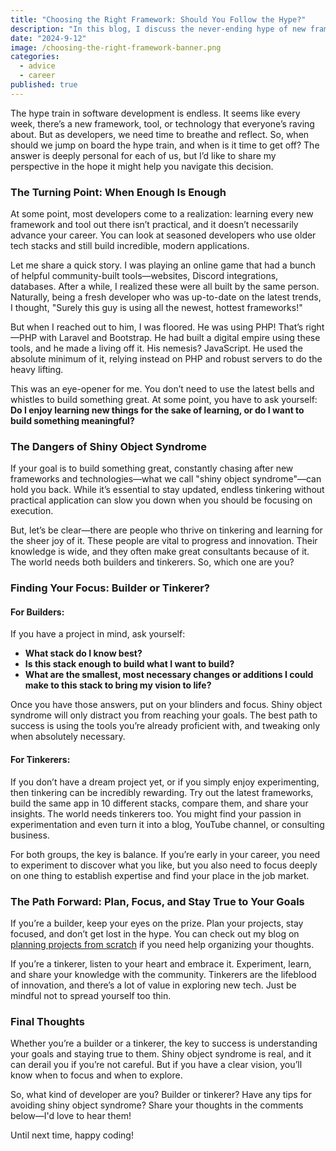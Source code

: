 ```yaml
---
title: "Choosing the Right Framework: Should You Follow the Hype?"
description: "In this blog, I discuss the never-ending hype of new frameworks, the dangers of shiny object syndrome, and how to focus on building with the tools you already know. Whether you're a builder or a tinkerer, I offer advice on how to stay true to your goals and choose the right technology stack for your projects."
date: "2024-9-12"
image: /choosing-the-right-framework-banner.png
categories:
  - advice
  - career
published: true
---
```


The hype train in software development is endless. It seems like every week, there’s a new framework, tool, or technology that everyone’s raving about. But as developers, we need time to breathe and reflect. So, when should we jump on board the hype train, and when is it time to get off? The answer is deeply personal for each of us, but I’d like to share my perspective in the hope it might help you navigate this decision.

### The Turning Point: When Enough Is Enough

At some point, most developers come to a realization: learning every new framework and tool out there isn’t practical, and it doesn’t necessarily advance your career. You can look at seasoned developers who use older tech stacks and still build incredible, modern applications.

Let me share a quick story. I was playing an online game that had a bunch of helpful community-built tools—websites, Discord integrations, databases. After a while, I realized these were all built by the same person. Naturally, being a fresh developer who was up-to-date on the latest trends, I thought, "Surely this guy is using all the newest, hottest frameworks!"

But when I reached out to him, I was floored. He was using PHP! That’s right—PHP with Laravel and Bootstrap. He had built a digital empire using these tools, and he made a living off it. His nemesis? JavaScript. He used the absolute minimum of it, relying instead on PHP and robust servers to do the heavy lifting.

This was an eye-opener for me. You don’t need to use the latest bells and whistles to build something great. At some point, you have to ask yourself: **Do I enjoy learning new things for the sake of learning, or do I want to build something meaningful?**

### The Dangers of Shiny Object Syndrome

If your goal is to build something great, constantly chasing after new frameworks and technologies—what we call "shiny object syndrome"—can hold you back. While it’s essential to stay updated, endless tinkering without practical application can slow you down when you should be focusing on execution.

But, let’s be clear—there are people who thrive on tinkering and learning for the sheer joy of it. These people are vital to progress and innovation. Their knowledge is wide, and they often make great consultants because of it. The world needs both builders and tinkerers. So, which one are you?

### Finding Your Focus: Builder or Tinkerer?

#### For Builders:
If you have a project in mind, ask yourself:
- **What stack do I know best?**
- **Is this stack enough to build what I want to build?**
- **What are the smallest, most necessary changes or additions I could make to this stack to bring my vision to life?**

Once you have those answers, put on your blinders and focus. Shiny object syndrome will only distract you from reaching your goals. The best path to success is using the tools you’re already proficient with, and tweaking only when absolutely necessary.

#### For Tinkerers:
If you don’t have a dream project yet, or if you simply enjoy experimenting, then tinkering can be incredibly rewarding. Try out the latest frameworks, build the same app in 10 different stacks, compare them, and share your insights. The world needs tinkerers too. You might find your passion in experimentation and even turn it into a blog, YouTube channel, or consulting business.

For both groups, the key is balance. If you’re early in your career, you need to experiment to discover what you like, but you also need to focus deeply on one thing to establish expertise and find your place in the job market.

### The Path Forward: Plan, Focus, and Stay True to Your Goals

If you’re a builder, keep your eyes on the prize. Plan your projects, stay focused, and don’t get lost in the hype. You can check out my blog on [planning projects from scratch](https://jimmymcbride.dev/blog/planning-a-project-from-scratch) if you need help organizing your thoughts.

If you’re a tinkerer, listen to your heart and embrace it. Experiment, learn, and share your knowledge with the community. Tinkerers are the lifeblood of innovation, and there’s a lot of value in exploring new tech. Just be mindful not to spread yourself too thin.

### Final Thoughts

Whether you’re a builder or a tinkerer, the key to success is understanding your goals and staying true to them. Shiny object syndrome is real, and it can derail you if you’re not careful. But if you have a clear vision, you’ll know when to focus and when to explore.

So, what kind of developer are you? Builder or tinkerer? Have any tips for avoiding shiny object syndrome? Share your thoughts in the comments below—I'd love to hear them!

Until next time, happy coding!

